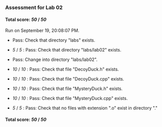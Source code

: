 ### Assessment for Lab 02

#### Total score: _50_ / _50_

Run on September 19, 20:08:07 PM.

+ Pass: Check that directory "labs" exists.

+  _5_ / _5_ : Pass: Check that directory "labs/lab02" exists.

+ Pass: Change into directory "labs/lab02".

+  _10_ / _10_ : Pass: Check that file "DecoyDuck.h" exists.

+  _10_ / _10_ : Pass: Check that file "DecoyDuck.cpp" exists.

+  _10_ / _10_ : Pass: Check that file "MysteryDuck.h" exists.

+  _10_ / _10_ : Pass: Check that file "MysteryDuck.cpp" exists.

+  _5_ / _5_ : Pass: Check that no files with extension ".o" exist in directory "."

#### Total score: _50_ / _50_


